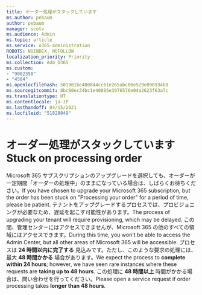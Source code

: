 ```yaml
---
title: オーダー処理がスタックしています
ms.author: pebaum
author: pebaum
manager: scotv
ms.audience: Admin
ms.topic: article
ms.service: o365-administration
ROBOTS: NOINDEX, NOFOLLOW
localization_priority: Priority
ms.collection: Adm_O365
ms.custom:
- "9002358"
- "4584"
ms.openlocfilehash: 501901be400844cc61e265abc06e529e090934b8
ms.sourcegitcommit: 8bc60ec34bc1e40685e3976576e04a2623f63a7c
ms.translationtype: HT
ms.contentlocale: ja-JP
ms.lasthandoff: 04/15/2021
ms.locfileid: "51828049"
---
```

# <a name="stuck-on-processing-order"></a><span data-ttu-id="8c490-102">オーダー処理がスタックしています</span><span class="sxs-lookup"><span data-stu-id="8c490-102">Stuck on processing order</span></span>

<span data-ttu-id="8c490-103">Microsoft 365 サブスクリプションのアップグレードを選択しても、オーダーが一定期間「オーダーの処理中」のままになっている場合は、しばらくお待ちください。</span><span class="sxs-lookup"><span data-stu-id="8c490-103">If you have chosen to upgrade your Microsoft 365 subscription, but the order has been stuck on "Processing your order" for a period of time, please be patient.</span></span> <span data-ttu-id="8c490-104">テナントをアップグレードするプロセスでは、プロビジョニングが必要なため、遅延を起こす可能性があります。</span><span class="sxs-lookup"><span data-stu-id="8c490-104">The process of upgrading your tenant will require provisioning, which may be delayed.</span></span> <span data-ttu-id="8c490-105">この間、管理センターにはアクセスできませんが、Microsoft 365 の他のすべての領域にはアクセスできます。</span><span class="sxs-lookup"><span data-stu-id="8c490-105">During this time, you won't be able to access the Admin Center, but all other areas of Microsoft 365 will be accessible.</span></span> <span data-ttu-id="8c490-106">プロセスは **24 時間以内に完了する** 見込みです。ただし、このような要求の処理には、最大 **48 時間かかる** 場合があります。</span><span class="sxs-lookup"><span data-stu-id="8c490-106">We expect the process to **complete within 24 hours**; however, we have seen rare instances where these requests are **taking up to 48 hours**.</span></span> <span data-ttu-id="8c490-107">この処理に **48 時間以上** 時間がかかる場合は、問い合わせを行ってください。</span><span class="sxs-lookup"><span data-stu-id="8c490-107">Please open a service request if order processing takes **longer than 48 hours**.</span></span>
